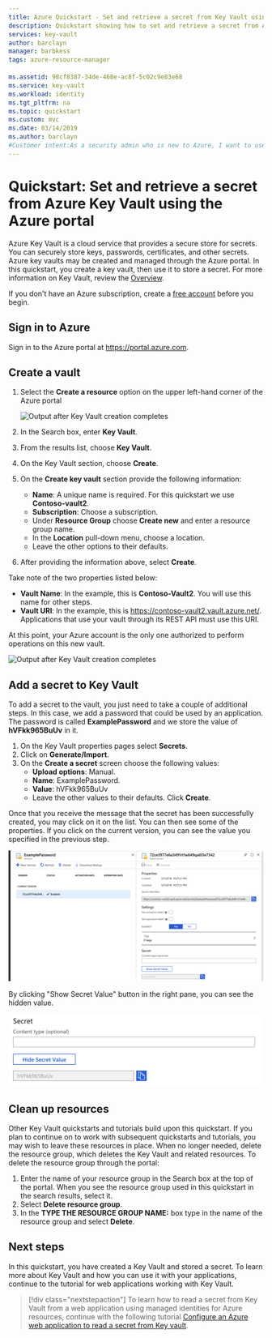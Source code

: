 ```yaml
---
title: Azure Quickstart - Set and retrieve a secret from Key Vault using Azure portal | Microsoft Docs
description: Quickstart showing how to set and retrieve a secret from Azure Key Vault using the Azure portal
services: key-vault
author: barclayn
manager: barbkess
tags: azure-resource-manager

ms.assetid: 98cf8387-34de-468e-ac8f-5c02c9e83e68
ms.service: key-vault
ms.workload: identity
ms.tgt_pltfrm: na
ms.topic: quickstart
ms.custom: mvc
ms.date: 03/14/2019
ms.author: barclayn
#Customer intent:As a security admin who is new to Azure, I want to use Key Vault to securely store keys and passwords in Azure
---
```

# Quickstart: Set and retrieve a secret from Azure Key Vault using the Azure portal

Azure Key Vault is a cloud service that provides a secure store for secrets. You can securely store keys, passwords, certificates, and other secrets. Azure key vaults may be created and managed through the Azure portal. In this quickstart, you create a key vault, then use it to store a secret. For more information on Key Vault, review the [Overview](key-vault-overview.md).

If you don't have an Azure subscription, create a [free account](https://azure.microsoft.com/free/?WT.mc_id=A261C142F) before you begin.

## Sign in to Azure

Sign in to the Azure portal at https://portal.azure.com.

## Create a vault

1. Select the **Create a resource** option on the upper left-hand corner of the Azure portal

    ![Output after Key Vault creation completes](./media/quick-create-portal/search-services.png)
2. In the Search box, enter **Key Vault**.
3. From the results list, choose **Key Vault**.
4. On the Key Vault section, choose **Create**.
5. On the **Create key vault** section provide the following information:
    - **Name**: A unique name is required. For this quickstart we use **Contoso-vault2**. 
    - **Subscription**: Choose a subscription.
    - Under **Resource Group** choose **Create new** and enter a resource group name.
    - In the **Location** pull-down menu, choose a location.
    - Leave the other options to their defaults.
6. After providing the information above, select **Create**.

Take note of the two properties listed below:

* **Vault Name**: In the example, this is **Contoso-Vault2**. You will use this name for other steps.
* **Vault URI**: In the example, this is https://contoso-vault2.vault.azure.net/. Applications that use your vault through its REST API must use this URI.

At this point, your Azure account is the only one authorized to perform operations on this new vault.

![Output after Key Vault creation completes](./media/quick-create-portal/vault-properties.png)

## Add a secret to Key Vault

To add a secret to the vault, you just need to take a couple of additional steps. In this case, we add a password that could be used by an application. The password is called **ExamplePassword** and we store the value of **hVFkk965BuUv** in it.

1. On the Key Vault properties pages select **Secrets**.
2. Click on **Generate/Import**.
3. On the **Create a secret** screen choose the following values:
    - **Upload options**: Manual.
    - **Name**: ExamplePassword.
    - **Value**: hVFkk965BuUv
    - Leave the other values to their defaults. Click **Create**.

Once that you receive the message that the secret has been successfully created, you may click on it on the list. You can then see some of the properties. If you click on the current version, you can see the value you specified in the previous step.

![Secret properties](./media/quick-create-portal/current-version-hidden.png)

By clicking "Show Secret Value" button in the right pane, you can see the hidden value. 

![Secret value appeared](./media/quick-create-portal/current-version-shown.png)

## Clean up resources

Other Key Vault quickstarts and tutorials build upon this quickstart. If you plan to continue on to work with subsequent quickstarts and tutorials, you may wish to leave these resources in place.
When no longer needed, delete the resource group, which deletes the Key Vault and related resources. To delete the resource group through the portal:

1. Enter the name of your resource group in the Search box at the top of the portal. When you see the resource group used in this quickstart in the search results, select it.
2. Select **Delete resource group**.
3. In the **TYPE THE RESOURCE GROUP NAME:** box type in the name of the resource group and select **Delete**.


## Next steps

In this quickstart, you have created a Key Vault and stored a secret. To learn more about Key Vault and how you can use it with your applications, continue to the tutorial for web applications working with Key Vault.

> [!div class="nextstepaction"]
> To learn how to read a secret from Key Vault from a web application using managed identities for Azure resources, continue with the following tutorial [Configure an Azure web application to read a secret from Key vault](quick-create-net.md).
